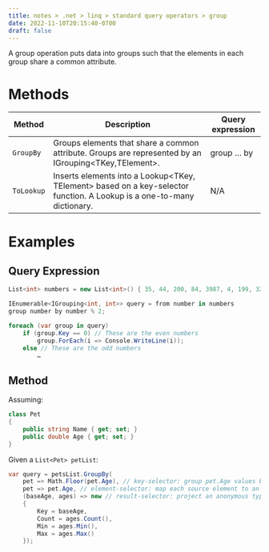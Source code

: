```yaml
---
title: notes > .net > linq > standard query operators > group
date: 2022-11-10T20:15:40-0700
draft: false
---
```

A group operation puts data into groups such that the elements in each group share a common attribute.

# Methods
| Method   | Description                                                                                                            | Query expression |
| -------- | ---------------------------------------------------------------------------------------------------------------------- | ---------------- |
| `GroupBy`  | Groups elements that share a common attribute. Groups are represented by an IGrouping<TKey,TElement>.                  | group … by       |
| `ToLookup` | Inserts elements into a Lookup<TKey, TElement> based on a key-selector function. A Lookup is a one-to-many dictionary. | N/A              |

# Examples
## Query Expression
```cs
List<int> numbers = new List<int>() { 35, 44, 200, 84, 3987, 4, 199, 329, 446, 208 };

IEnumerable<IGrouping<int, int>> query = from number in numbers
group number by number % 2;

foreach (var group in query)
    if (group.Key == 0) // These are the even numbers
        group.ForEach(i => Console.WriteLine(i));
    else // These are the odd numbers
        …
```

## Method
Assuming:
```cs
class Pet
{
    public string Name { get; set; }
    public double Age { get; set; }
}
```

Given a `List<Pet> petList`:
```cs
var query = petsList.GroupBy(
    pet => Math.Floor(pet.Age), // key-selector: group pet.Age values by the floor of the age
    pet => pet.Age, // element-selector: map each source element to an element in an IGrouping
    (baseAge, ages) => new // result-selector: project an anonymous type from each group
    {
        Key = baseAge,
        Count = ages.Count(),
        Min = ages.Min(),
        Max = ages.Max()
    });
```

